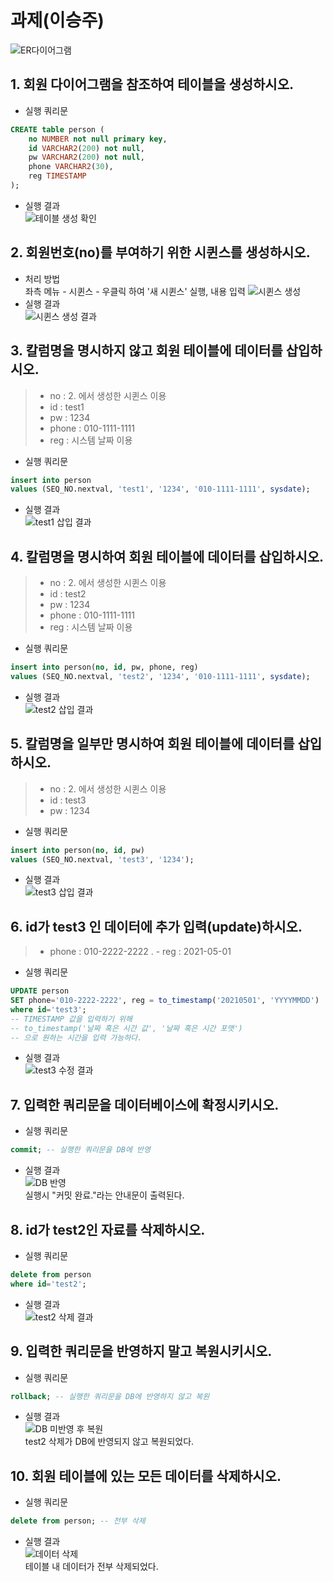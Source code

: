 # 과제(이승주)

![ER다이어그램](./Person.png)

## 1. 회원 다이어그램을 참조하여 테이블을 생성하시오.
- 실행 쿼리문  
```sql
CREATE table person (
    no NUMBER not null primary key,
    id VARCHAR2(200) not null,
    pw VARCHAR2(200) not null,
    phone VARCHAR2(30),
    reg TIMESTAMP
);
```
- 실행 결과  
![테이블 생성 확인](./1-1.png)

## 2. 회원번호(no)를 부여하기 위한 시퀸스를 생성하시오.
- 처리 방법  
좌측 메뉴 - 시퀸스 - 우클릭 하여 '새 시퀸스' 실행, 내용 입력
 ![시퀸스 생성](./2-1.png)
- 실행 결과  
 ![시퀸스 생성 결과](./2-2.png)

## 3. 칼럼명을 명시하지 않고 회원 테이블에 데이터를 삽입하시오.
> - no : 2. 에서 생성한 시퀸스 이용
> - id : test1
> - pw : 1234
> - phone : 010-1111-1111
> - reg : 시스템 날짜 이용
- 실행 쿼리문  
```sql
insert into person
values (SEQ_NO.nextval, 'test1', '1234', '010-1111-1111', sysdate);
```
- 실행 결과  
![test1 삽입 결과](./3-1.png)

## 4. 칼럼명을 명시하여 회원 테이블에 데이터를 삽입하시오.
> - no : 2. 에서 생성한 시퀸스 이용
> - id : test2
> - pw : 1234
> - phone : 010-1111-1111
> - reg : 시스템 날짜 이용
- 실행 쿼리문  
```sql
insert into person(no, id, pw, phone, reg)
values (SEQ_NO.nextval, 'test2', '1234', '010-1111-1111', sysdate);
```
- 실행 결과  
![test2 삽입 결과](./4-1.png)

## 5. 칼럼명을 일부만 명시하여 회원 테이블에 데이터를 삽입하시오.
> - no : 2. 에서 생성한 시퀸스 이용
> - id : test3
> - pw : 1234
- 실행 쿼리문  
```sql
insert into person(no, id, pw)
values (SEQ_NO.nextval, 'test3', '1234');
```
- 실행 결과  
![test3 삽입 결과](./5-1.png)

## 6. id가 test3 인 데이터에 추가 입력(update)하시오.
> - phone : 010-2222-2222
. - reg : 2021-05-01
- 실행 쿼리문  
```sql
UPDATE person
SET phone='010-2222-2222', reg = to_timestamp('20210501', 'YYYYMMDD')
where id='test3';
-- TIMESTAMP 값을 입력하기 위해
-- to_timestamp('날짜 혹은 시간 값', '날짜 혹은 시간 포맷')
-- 으로 원하는 시간을 입력 가능하다.
```
- 실행 결과  
![test3 수정 결과](./6-1.png)

## 7. 입력한 쿼리문을 데이터베이스에 확정시키시오.
- 실행 쿼리문  
```sql
commit; -- 실행한 쿼리문을 DB에 반영
```
- 실행 결과  
![DB 반영](./7-1.png)  
실행시 "커밋 완료."라는 안내문이 출력된다.

## 8. id가 test2인 자료를 삭제하시오.
- 실행 쿼리문  
```sql
delete from person
where id='test2';
```
- 실행 결과  
![test2 삭제 결과](./8-1.png)

## 9. 입력한 쿼리문을 반영하지 말고 복원시키시오.
- 실행 쿼리문  
```sql
rollback; -- 실행한 쿼리문을 DB에 반영하지 않고 복원
```
- 실행 결과  
![DB 미반영 후 복원](./9-1.png)  
test2 삭제가 DB에 반영되지 않고 복원되었다.

## 10. 회원 테이블에 있는 모든 데이터를 삭제하시오.
- 실행 쿼리문  
```sql
delete from person; -- 전부 삭제
```
- 실행 결과  
![데이터 삭제](./10-1.png)  
테이블 내 데이터가 전부 삭제되었다.
